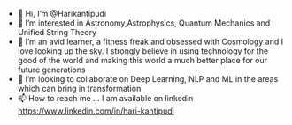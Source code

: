 - 👋 Hi, I’m @Harikantipudi
- 👀 I’m interested in Astronomy,Astrophysics, Quantum Mechanics and Unified String Theory
- 🌱 I’m an avid learner, a fitness freak and obsessed with Cosmology and I love looking up the sky. I strongly believe in using technology for the good of the world 
     and making this world a much better place for our future generations
- 💞️ I’m looking to collaborate on  Deep Learning, NLP and ML in the areas which can bring in transformation
- 📫 How to reach me ... I am available on linkedin https://www.linkedin.com/in/hari-kantipudi

<!---
Harikantipudi/Harikantipudi is a ✨ special ✨ repository because its `README.md` (this file) appears on your GitHub profile.
You can click the Preview link to take a look at your changes.
--->
